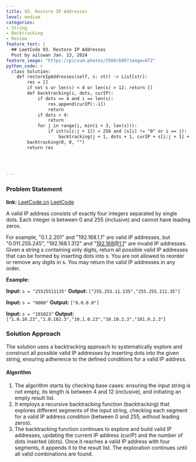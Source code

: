 ```yaml
---
title: 93. Restore IP Addresses
level: medium
categories:
- String
- Backtracking
- Review
feature_text: |
  ## LeetCode 93. Restore IP Addresses
  Post by ailswan Jan. 13, 2024
feature_image: "https://picsum.photos/2560/600?image=872"
python_code: >
  class Solution:
    def restoreIpAddresses(self, s: str) -> List[str]:
        res = []
        if not s or len(s) < 4 or len(s) > 12: return []
        def backtracking(i, dots, curIP):
            if dots == 4 and i == len(s):
                res.append(curIP[:-1])
                return 
            if dots > 4:
                return
            for j in range(i, min(i + 3, len(s))):
                if int(s[i:j + 1]) < 256 and (s[i] != "0" or i == j):
                    backtracking(j + 1, dots + 1, curIP + s[i:j + 1] + '.')
        backtracking(0, 0, "")
        return res


      
         
---
```


### Problem Statement
**link:**
[LeetCode.cn](https://leetcode.cn/problems/restore-ip-addresses/description/)
[LeetCode](https://leetcode.com/problems/restore-ip-addresses/description/)

A valid IP address consists of exactly four integers separated by single dots. Each integer is between 0 and 255 (inclusive) and cannot have leading zeros.

For example, "0.1.2.201" and "192.168.1.1" are valid IP addresses, but "0.011.255.245", "192.168.1.312" and "192.168@1.1" are invalid IP addresses.
Given a string s containing only digits, return all possible valid IP addresses that can be formed by inserting dots into s. You are not allowed to reorder or remove any digits in s. You may return the valid IP addresses in any order.
 
**Example:**

**Input:** `s = "25525511135"`
**Output:** `["255.255.11.135","255.255.111.35"]`
 
**Input:** `s = "0000"`
**Output:** `["0.0.0.0"]`

**Input:** `s = "101023"`
**Output:** `["1.0.10.23","1.0.102.3","10.1.0.23","10.10.2.3","101.0.2.3"]`

### Solution Approach
The solution uses a backtracking approach to systematically explore and construct all possible valid IP addresses by inserting dots into the given string, ensuring adherence to the defined conditions for a valid IP address.

#### Algorithm

1. The algorithm starts by checking base cases: ensuring the input string is not empty, its length is between 4 and 12 (inclusive), and initiating an empty result list.
2. It employs a recursive backtracking function (backtracking) that explores different segments of the input string, checking each segment for a valid IP address condition (between 0 and 255, without leading zeros).
3. The backtracking function continues to explore and build valid IP addresses, updating the current IP address (curIP) and the number of dots inserted (dots). Once it reaches a valid IP address with four segments, it appends it to the result list. The exploration continues until all valid combinations are found.